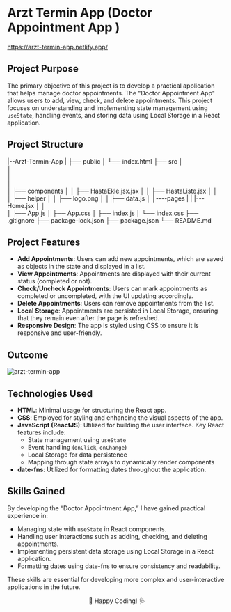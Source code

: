 # Arzt Termin App (Doctor Appointment App )

https://arzt-termin-app.netlify.app/

## Project Purpose

The primary objective of this project is to develop a practical application that helps manage doctor appointments. The "Doctor Appointment App" allows users to add, view, check, and delete appointments. This project focuses on understanding and implementing state management using `useState`, handling events, and storing data using Local Storage in a React application.

## Project Structure

|--Arzt-Termin-App
|
├── public
│     └── index.html
├── src
│    
│    
│    
│    
│    ├── components
│    │       ├── HastaEkle.jsx.jsx
│    │       ├── HastaListe.jsx
│    │       
│    ├── helper
│    │       ├── logo.png
│    │       ├── data.js
│    │----pages
|    |       |---Home.jsx
│    │       
│    ├── App.js
│    ├── App.css
│    ├── index.js
│    └── index.css
├── .gitignore
├── package-lock.json
├── package.json
└── README.md




## Project Features
- **Add Appointments**: Users can add new appointments, which are saved as objects in the state and displayed in a list.
- **View Appointments**: Appointments are displayed with their current status (completed or not).
- **Check/Uncheck Appointments**: Users can mark appointments as completed or uncompleted, with the UI updating accordingly.
- **Delete Appointments**: Users can remove appointments from the list.
- **Local Storage**: Appointments are persisted in Local Storage, ensuring that they remain even after the page is refreshed.
- **Responsive Design**: The app is styled using CSS to ensure it is responsive and user-friendly.

## Outcome
![arzt-termin-app](https://github.com/user-attachments/assets/10b6f922-6240-4965-a48c-b08c593c65b4)



## Technologies Used
- **HTML**: Minimal usage for structuring the React app.
- **CSS**: Employed for styling and enhancing the visual aspects of the app.
- **JavaScript (ReactJS)**: Utilized for building the user interface. Key React features include:
  - State management using `useState`
  - Event handling (`onClick`, `onChange`)
  - Local Storage for data persistence
  - Mapping through state arrays to dynamically render components
- **date-fns**: Utilized for formatting dates throughout the application.

## Skills Gained
By developing the “Doctor Appointment App,” I have gained practical experience in:
- Managing state with `useState` in React components.
- Handling user interactions such as adding, checking, and deleting appointments.
- Implementing persistent data storage using Local Storage in a React application.
- Formatting dates using date-fns to ensure consistency and readability.

These skills are essential for developing more complex and user-interactive applications in the future.

<p align="center"> 🏥 Happy Coding! 🩺 </p>
